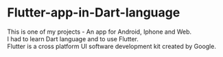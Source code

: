 # Flutter-app-in-Dart-language
This is one of my projects - An app for Android, Iphone and Web. <br/>
I had to learn Dart language and to use Flutter. <br/>
Flutter is a cross platform UI software development kit created by Google.
